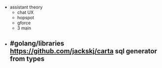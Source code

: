 - assistant theory
	- chat UX
	- hopspot
	- gforce
	- 3 main
- #golang/libraries https://github.com/jackskj/carta sql generator from types
	-